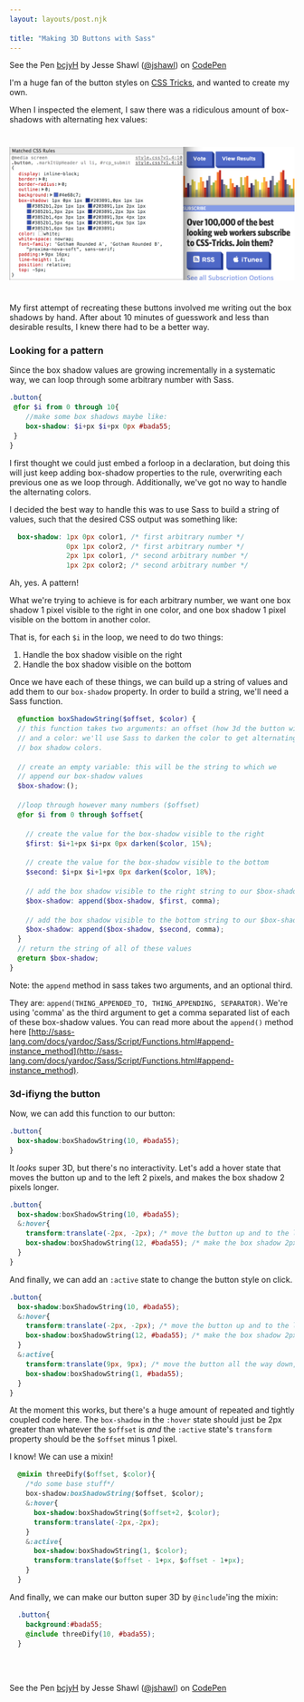 ```yaml
---
layout: layouts/post.njk

title: "Making 3D Buttons with Sass"
---
```


<p data-height="244" data-theme-id="790" data-slug-hash="bcjyH" data-user="jshawl" data-default-tab="result" class='codepen'>See the Pen <a href='http://codepen.io/jshawl/pen/bcjyH'>bcjyH</a> by Jesse Shawl (<a href='http://codepen.io/jshawl'>@jshawl</a>) on <a href='http://codepen.io'>CodePen</a></p>
<script async src="https://codepen.io/assets/embed/ei.js"></script>

I'm a huge fan of the button styles on [CSS Tricks](http://css-tricks.com/), and wanted to create my own. 


When I inspected the element, I saw there was a ridiculous amount of box-shadows with alternating hex values<!-- more -->:

<img src="/img/css-tricks-buttons.png" alt="" style='display:block;max-width:100%;margin:40px auto'>

My first attempt of recreating these buttons involved me writing out the box shadows by hand. After about 10 minutes of guesswork and less than desirable results, I knew there had to be a better way.

### Looking for a pattern

Since the box shadow values are growing incrementally in a systematic way, we can loop through some arbitrary number with Sass.

```scss
.button{
 @for $i from 0 through 10{
    //make some box shadows maybe like:
    box-shadow: $i+px $i+px 0px #bada55;
 }
}
```

I first thought we could just embed a forloop in a declaration, but doing this will just keep adding box-shadow properties to the rule, overwriting each previous one as we loop through. Additionally, we've got no way to handle the alternating colors.

I decided the best way to handle this was to use Sass to build a string of values, such that the desired CSS output was something like:

```scss
  box-shadow: 1px 0px color1, /* first arbitrary number */
              0px 1px color2, /* first arbitrary number */
              2px 1px color1, /* second arbitrary number */
              1px 2px color2; /* second arbitrary number */  
```

Ah, yes. A pattern!

What we're trying to achieve is for each arbitrary number, we want one box shadow 1 pixel visible to the right in one color, and one box shadow 1 pixel visible on the bottom in another color.

That is, for each `$i` in the loop, we need to do two things:

1. Handle the box shadow visible on the right
2. Handle the box shadow visible on the bottom

Once we have each of these things, we can build up a string of values and add them to our `box-shadow` property. In order to build a string, we'll need a Sass function.

```scss
  @function boxShadowString($offset, $color) {
  // this function takes two arguments: an offset (how 3d the button will be)
  // and a color: we'll use Sass to darken the color to get alternating
  // box shadow colors.

  // create an empty variable: this will be the string to which we
  // append our box-shadow values
  $box-shadow:();

  //loop through however many numbers ($offset)
  @for $i from 0 through $offset{

    // create the value for the box-shadow visible to the right
    $first: $i+1+px $i+px 0px darken($color, 15%);

    // create the value for the box-shadow visible to the bottom
    $second: $i+px $i+1+px 0px darken($color, 18%);

    // add the box shadow visible to the right string to our $box-shadow variable
    $box-shadow: append($box-shadow, $first, comma);

    // add the box shadow visible to the bottom string to our $box-shadow variable
    $box-shadow: append($box-shadow, $second, comma);
  }
  // return the string of all of these values
  @return $box-shadow;
}
```

Note: the `append` method in sass takes two arguments, and an optional third.

They are: `append(THING_APPENDED_TO, THING_APPENDING, SEPARATOR)`. We're using 'comma' as the third argument to get a comma separated list of each of these box-shadow values. You can read more about the `append()` method here [http://sass-lang.com/docs/yardoc/Sass/Script/Functions.html#append-instance_method](http://sass-lang.com/docs/yardoc/Sass/Script/Functions.html#append-instance_method).

### 3d-ifiyng the button

Now, we can add this function to our button:

```css
.button{
  box-shadow:boxShadowString(10, #bada55);
}
```

It _looks_ super 3D, but there's no interactivity. Let's add a hover state that moves the button up and to the left 2 pixels, and makes the box shadow 2 pixels longer.

```css
.button{
  box-shadow:boxShadowString(10, #bada55);
  &:hover{
    transform:translate(-2px, -2px); /* move the button up and to the left */
    box-shadow:boxShadowString(12, #bada55); /* make the box shadow 2px longer */
  }
}
```

And finally, we can add an `:active` state to change the button style on click.

```css
.button{
  box-shadow:boxShadowString(10, #bada55);
  &:hover{
    transform:translate(-2px, -2px); /* move the button up and to the left */
    box-shadow:boxShadowString(12, #bada55); /* make the box shadow 2px longer */
  }
  &:active{
    transform:translate(9px, 9px); /* move the button all the way down, except for a 1 pixel offset */
    box-shadow:boxShadowString(1, #bada55);
  }
}
```

At the moment this works, but there's a huge amount of repeated and tightly coupled code here. The `box-shadow` in the `:hover` state should just be 2px greater than whatever the `$offset` is _and_ the `:active` state's `transform` property should be the `$offset` minus 1 pixel.

I know! We can use a mixin!

```css
  @mixin threeDify($offset, $color){
    /*do some base stuff*/ 
    box-shadow:boxShadowString($offset, $color);
    &:hover{
      box-shadow:boxShadowString($offset+2, $color);
      transform:translate(-2px,-2px);
    }
    &:active{
      box-shadow:boxShadowString(1, $color);
      transform:translate($offset - 1+px, $offset - 1+px);
    }
  }
```

And finally, we can make our button super 3D by `@include`'ing the mixin:

```css
  .button{
    background:#bada55;
    @include threeDify(10, #bada55);
  }
```

<br><br>

<p data-height="300" data-theme-id="788" data-slug-hash="bcjyH" data-user="jshawl" data-default-tab="result" class='codepen'>See the Pen <a href='http://codepen.io/jshawl/pen/bcjyH'>bcjyH</a> by Jesse Shawl (<a href='http://codepen.io/jshawl'>@jshawl</a>) on <a href='http://codepen.io'>CodePen</a></p>
<script src="http://codepen.io/assets/embed/ei.js"></script>


